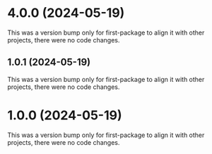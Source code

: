 # 4.0.0 (2024-05-19)

This was a version bump only for first-package to align it with other projects, there were no code changes.

## 1.0.1 (2024-05-19)

This was a version bump only for first-package to align it with other projects, there were no code changes.

# 1.0.0 (2024-05-19)

This was a version bump only for first-package to align it with other projects, there were no code changes.